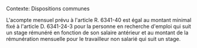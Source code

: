 Contexte: Dispositions communes

L'acompte mensuel prévu à l'article R. 6341-40 est égal au montant minimal fixé à l'article D. 6341-24-3 pour la personne en recherche d'emploi qui suit un stage rémunéré en fonction de son salaire antérieur et au montant de la rémunération mensuelle pour le travailleur non salarié qui suit un stage.